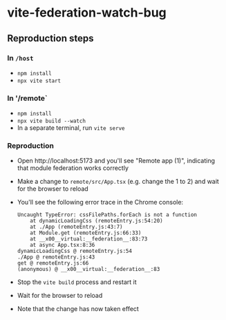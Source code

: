 # vite-federation-watch-bug

## Reproduction steps

### In `/host`

- `npm install`
- `npx vite start`

### In '/remote`

- `npm install`
- `npx vite build --watch`
- In a separate terminal, run `vite serve`

### Reproduction

- Open http://localhost:5173 and you'll see "Remote app (1)", indicating that module federation works correctly
- Make a change to `remote/src/App.tsx` (e.g. change the 1 to 2) and wait for the browser to reload
- You'll see the following error trace in the Chrome console:

  ```
  Uncaught TypeError: cssFilePaths.forEach is not a function
      at dynamicLoadingCss (remoteEntry.js:54:20)
      at ./App (remoteEntry.js:43:7)
      at Module.get (remoteEntry.js:66:33)
      at __x00__virtual:__federation__:83:73
      at async App.tsx:8:36
  dynamicLoadingCss @ remoteEntry.js:54
  ./App @ remoteEntry.js:43
  get @ remoteEntry.js:66
  (anonymous) @ __x00__virtual:__federation__:83
  ```
  
- Stop the `vite build` process and restart it
- Wait for the browser to reload
- Note that the change has now taken effect

